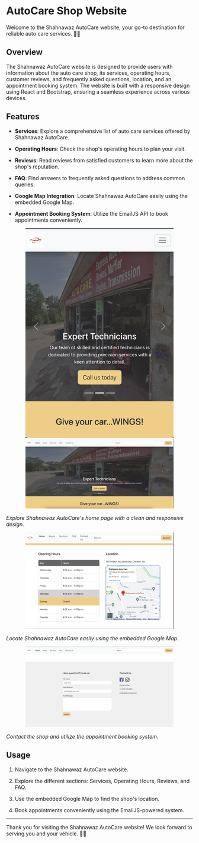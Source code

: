 # AutoCare Shop Website

Welcome to the Shahnawaz AutoCare website, your go-to destination for reliable auto care services. 🚗✨

## Overview

The Shahnawaz AutoCare website is designed to provide users with information about the auto care shop, its services, operating hours, customer reviews, and frequently asked questions, location, and an appointment booking system. The website is built with a responsive design using React and Bootstrap, ensuring a seamless experience across various devices.

## Features

- **Services**: Explore a comprehensive list of auto care services offered by Shahnawaz AutoCare.

- **Operating Hours**: Check the shop's operating hours to plan your visit.

- **Reviews**: Read reviews from satisfied customers to learn more about the shop's reputation.

- **FAQ**: Find answers to frequently asked questions to address common queries.

- **Google Map Integration**: Locate Shahnawaz AutoCare easily using the embedded Google Map.

- **Appointment Booking System**: Utilize the EmailJS API to book appointments conveniently.


<div align="center">
  <img src="/screenshots/responsive.png" alt="Shahnawaz AutoCare Home" width="400" />
    <img src="/screenshots/responsive2.png" alt="Shahnawaz AutoCare Home" width="400" />
</div>

*Explore Shahnawaz AutoCare's home page with a clean and responsive design.*

<div align="center">
  <img src="/screenshots/location.png" alt="Reviews" width="400" />
</div>

*Locate Shahnawaz AutoCare easily using the embedded Google Map.*

<div align="center">
  <img src="/screenshots/appointment.png" alt="Contact and Booking" width="400" />
</div>

*Contact the shop and utilize the appointment booking system.*

## Usage

1. Navigate to the Shahnawaz AutoCare website.

2. Explore the different sections: Services, Operating Hours, Reviews, and FAQ.

3. Use the embedded Google Map to find the shop's location.

4. Book appointments conveniently using the EmailJS-powered system.


---

Thank you for visiting the Shahnawaz AutoCare website! We look forward to serving you and your vehicle. 🚗🔧
